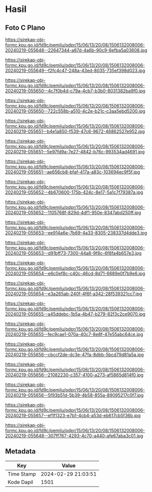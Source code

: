 # Hasil

## Foto C Plano

https://sirekap-obj-formc.kpu.go.id/fd9c/pemilu/pdpr/15/06/13/20/08/1506132008006-20240219-055648--22647344-a87d-4a6b-90c9-8efba5a03608.jpg

https://sirekap-obj-formc.kpu.go.id/fd9c/pemilu/pdpr/15/06/13/20/08/1506132008006-20240219-055649--f2fc4c47-248a-43ed-8035-735ef398d023.jpg

https://sirekap-obj-formc.kpu.go.id/fd9c/pemilu/pdpr/15/06/13/20/08/1506132008006-20240219-055650--4c7f0b4d-c79a-4cb7-b3b0-8031382ba9f0.jpg

https://sirekap-obj-formc.kpu.go.id/fd9c/pemilu/pdpr/15/06/13/20/08/1506132008006-20240219-055650--722c558b-a510-4c2e-b21c-c3aa5ebd5200.jpg

https://sirekap-obj-formc.kpu.go.id/fd9c/pemilu/pdpr/15/06/13/20/08/1506132008006-20240219-055651--b4e1a850-f539-47c6-9672-46862527e952.jpg

https://sirekap-obj-formc.kpu.go.id/fd9c/pemilu/pdpr/15/06/13/20/08/1506132008006-20240219-055651--5e97fd9a-7e27-4842-b76c-993534ad4691.jpg

https://sirekap-obj-formc.kpu.go.id/fd9c/pemilu/pdpr/15/06/13/20/08/1506132008006-20240219-055651--ae656cb8-bfaf-417a-a83c-103694ec9f5f.jpg

https://sirekap-obj-formc.kpu.go.id/fd9c/pemilu/pdpr/15/06/13/20/08/1506132008006-20240219-055652--4b670600-175b-424c-8e17-5a1c7f79387a.jpg

https://sirekap-obj-formc.kpu.go.id/fd9c/pemilu/pdpr/15/06/13/20/08/1506132008006-20240219-055652--1105768f-829d-4df1-950e-8347abd250ff.jpg

https://sirekap-obj-formc.kpu.go.id/fd9c/pemilu/pdpr/15/06/13/20/08/1506132008006-20240219-055653--ee914a6e-7b69-4a33-8305-238337d4dde3.jpg

https://sirekap-obj-formc.kpu.go.id/fd9c/pemilu/pdpr/15/06/13/20/08/1506132008006-20240219-055653--d91bff73-7300-44a8-9f8c-6f8fa4b657e3.jpg

https://sirekap-obj-formc.kpu.go.id/fd9c/pemilu/pdpr/15/06/13/20/08/1506132008006-20240219-055654--e6c0ef8c-c40c-46cd-8d71-6689e0f7b9e6.jpg

https://sirekap-obj-formc.kpu.go.id/fd9c/pemilu/pdpr/15/06/13/20/08/1506132008006-20240219-055654--e3a265ab-240f-4f6f-a342-28f539321cc7.jpg

https://sirekap-obj-formc.kpu.go.id/fd9c/pemilu/pdpr/15/06/13/20/08/1506132008006-20240219-055655--a45ddebc-1b5a-4b47-b279-82f3c2ce9070.jpg

https://sirekap-obj-formc.kpu.go.id/fd9c/pemilu/pdpr/15/06/13/20/08/1506132008006-20240219-055655--fec9cae1-070a-40c7-8e8f-47e55abc64ce.jpg

https://sirekap-obj-formc.kpu.go.id/fd9c/pemilu/pdpr/15/06/13/20/08/1506132008006-20240219-055656--cbccf2de-dc3e-47fa-8dbb-5bcd79d81a5a.jpg

https://sirekap-obj-formc.kpu.go.id/fd9c/pemilu/pdpr/15/06/13/20/08/1506132008006-20240219-055656--21082230-c357-4100-a273-af5865d814f0.jpg

https://sirekap-obj-formc.kpu.go.id/fd9c/pemilu/pdpr/15/06/13/20/08/1506132008006-20240219-055656--5f93b51d-5b39-4b58-855a-89095217c0f7.jpg

https://sirekap-obj-formc.kpu.go.id/fd9c/pemilu/pdpr/15/06/13/20/08/1506132008006-20240219-055657--ef1f1323-e7b1-4cb4-a53d-eb617cb5f36b.jpg

https://sirekap-obj-formc.kpu.go.id/fd9c/pemilu/pdpr/15/06/13/20/08/1506132008006-20240219-055648--307ff767-4293-4c70-a440-afe67aba3c01.jpg


## Metadata

| Key        | Value               |
| ---------- | ------------------- |
| Time Stamp | 2024-02-29 21:03:51 |
| Kode Dapil | 1501                |



